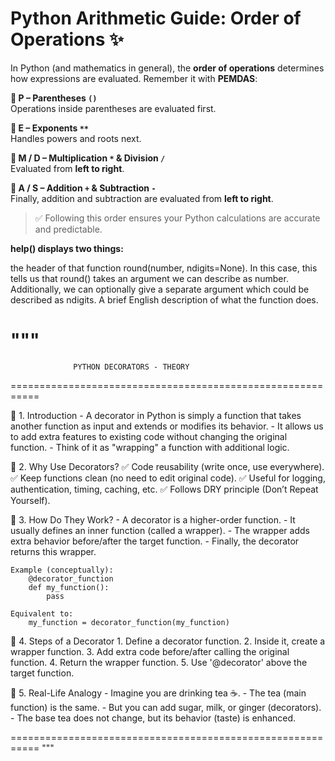 # Python Arithmetic Guide: Order of Operations ✨

In Python (and mathematics in general), the **order of operations** determines how expressions are evaluated. Remember it with **PEMDAS**:

**🔹 P – Parentheses `()`**  
Operations inside parentheses are evaluated first.

**🔹 E – Exponents `**`**  
Handles powers and roots next.

**🔹 M / D – Multiplication `*` & Division `/`**  
Evaluated from **left to right**.

**🔹 A / S – Addition `+` & Subtraction `-`**  
Finally, addition and subtraction are evaluated from **left to right**.

> ✅ Following this order ensures your Python calculations are accurate and predictable.

**help() displays two things:**

the header of that function round(number, ndigits=None). In this case, this tells us that round() takes an argument we can describe as number. Additionally, we can optionally give a separate argument which could be described as ndigits.
A brief English description of what the function does.

"""
===========================================================
                  PYTHON DECORATORS - THEORY
===========================================================

🔹 1. Introduction
    - A decorator in Python is simply a function that takes another 
      function as input and extends or modifies its behavior.
    - It allows us to add extra features to existing code 
      without changing the original function.
    - Think of it as "wrapping" a function with additional logic.

🔹 2. Why Use Decorators?
    ✅ Code reusability (write once, use everywhere).
    ✅ Keep functions clean (no need to edit original code).
    ✅ Useful for logging, authentication, timing, caching, etc.
    ✅ Follows DRY principle (Don’t Repeat Yourself).

🔹 3. How Do They Work?
    - A decorator is a higher-order function.
    - It usually defines an inner function (called a wrapper).
    - The wrapper adds extra behavior before/after the target function.
    - Finally, the decorator returns this wrapper.

    Example (conceptually):
        @decorator_function
        def my_function():
            pass

    Equivalent to:
        my_function = decorator_function(my_function)

🔹 4. Steps of a Decorator
    1. Define a decorator function.
    2. Inside it, create a wrapper function.
    3. Add extra code before/after calling the original function.
    4. Return the wrapper function.
    5. Use '@decorator' above the target function.

🔹 5. Real-Life Analogy
    - Imagine you are drinking tea ☕.
    - The tea (main function) is the same.
    - But you can add sugar, milk, or ginger (decorators).
    - The base tea does not change, but its behavior (taste) is enhanced.

===========================================================
"""
